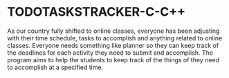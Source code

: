 # TODOTASKSTRACKER-C-C++


As our country fully shifted to online classes, everyone has been adjusting with their time
schedule, tasks to accomplish and anything related to online classes. Everyone needs something
like planner so they can keep track of the deadlines for each activity they need to submit and
accomplish. The program aims to help the students to keep track of the things of they need to
accomplish at a specified time.
